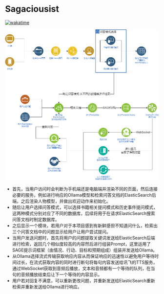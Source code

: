 # Sagaciousist

[![wakatime](https://wakatime.com/badge/github/aquamarine5/Sagaciousist.svg)](https://wakatime.com/badge/github/aquamarine5/Sagaciousist)

![readme_image](README.png)

- 首先，当用户访问时会判断为手机端还是电脑端并渲染不同的页面，然后连接必要的服务，例如进行响应的Ollama模型和检索问答文档的ElasticSearch后端，之后渲染人物模型，并做出欢迎动作来初始化。
- 随后让用户选择问答模式，可以选择书籍相关提问模式和历史事件提问模式，这两种模式分别对应了不同的数据库，后续将用于在请求ElasticSearch搜索问答文档时制定数据库。
- 之后显示一个模块，若用户对于本项目感到有新鲜感但不知道问什么，检索出三个问答文档中的问题显示给用户让用户尝试提问。
- 当用户发送问题时，首先将用户的问题提取关键词发送给ElasticSearch后端进行检索，返回几个相似度较高的内容然后进行组装Prompt，这里运用了SAGE提示词框架（由情况、行动、目标和预期组成）组装并发送给Ollama。
- 从Ollama选择流式传输获取响应内容从而保证响应的迅速性以避免用户等待时间过长，在流式获取内容的同时进行断句将每句内容发送给讯飞的TTS服务，通过WebSocket获取到音频后播放，文本和音频都有一个等待的队列，在当句的音频播放结束后让下一个等待的内容显示。
- 用户若对回复不满意，可以重新更改问题，并重新发送给ElasticSearch重新检索并重新发送给Ollama进行响应。
